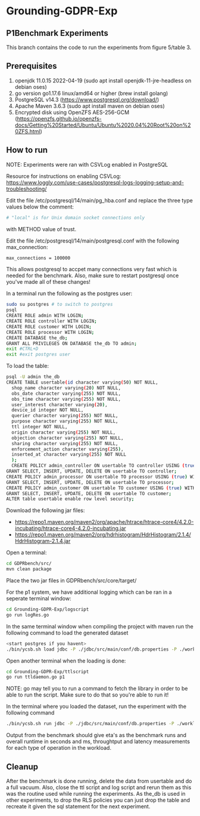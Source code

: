 # Grounding-GDPR-Exp

## P1Benchmark Experiments
This branch contains the code to run the experiments from figure 5/table 3. 

## Prerequisites
1. openjdk 11.0.15 2022-04-19 (sudo apt install openjdk-11-jre-headless on debian oses)
2. go version go1.17.6 linux/amd64 or higher (brew install golang)
3. PostgreSQL v14.3 (https://www.postgresql.org/download/)
4. Apache Maven 3.6.3 (sudo apt install maven on debian oses)
5. Encrypted disk using OpenZFS AES-256-GCM (https://openzfs.github.io/openzfs-docs/Getting%20Started/Ubuntu/Ubuntu%2020.04%20Root%20on%20ZFS.html)

## How to run
NOTE: Experiments were ran with CSVLog enabled in PostgreSQL

Resource for instructions on enabling CSVLog:
https://www.loggly.com/use-cases/postgresql-logs-logging-setup-and-troubleshooting/

Edit the file /etc/postgresql/14/main/pg_hba.conf and replace the three type values below the comment:
```bash 
# "local" is for Unix domain socket connections only
``` 
 with METHOD value of trust.

Edit the file /etc/postgresql/14/main/postgresql.conf with the following max_connection:
```bash
max_connections = 100000
```
This allows postgresql to accpet many connections very fast which is needed for the benchmark. Also, make sure to restart postgresql once you've made all of these changes!

In a terminal run the following as the postgres user:
```bash
sudo su postgres # to switch to postgres
psql
CREATE ROLE admin WITH LOGIN;
CREATE ROLE controller WITH LOGIN;
CREATE ROLE customer WITH LOGIN;
CREATE ROLE processor WITH LOGIN;
CREATE DATABASE the_db;
GRANT ALL PRIVILEGES ON DATABASE the_db TO admin;
exit #CTRL+D
exit #exit postgres user
```

To load the table:
```bash
psql -U admin the_db
CREATE TABLE usertable(id character varying(50) NOT NULL,
  shop_name character varying(20) NOT NULL,
  obs_date character varying(255) NOT NULL,
  obs_time character varying(255) NOT NULL,
  user_interest character varying(20),
  device_id integer NOT NULL,
  querier character varying(255) NOT NULL,
  purpose character varying(255) NOT NULL,
  ttl integer NOT NULL,
  origin character varying(255) NOT NULL,
  objection character varying(255) NOT NULL,
  sharing character varying(255) NOT NULL,
  enforcement_action character varying(255),
  inserted_at character varying(255) NOT NULL
  );
  CREATE POLICY admin_controller ON usertable TO controller USING (true) WITH CHECK (true);
GRANT SELECT, INSERT, UPDATE, DELETE ON usertable TO controller;
CREATE POLICY admin_processor ON usertable TO processor USING (true) WITH CHECK (true);
GRANT SELECT, INSERT, UPDATE, DELETE ON usertable TO processor;
CREATE POLICY admin_customer ON usertable TO customer USING (true) WITH CHECK (true);
GRANT SELECT, INSERT, UPDATE, DELETE ON usertable TO customer;
ALTER table usertable enable row level security;
```

Download the following jar files:
- https://repo1.maven.org/maven2/org/apache/htrace/htrace-core4/4.2.0-incubating/htrace-core4-4.2.0-incubating.jar
- https://repo1.maven.org/maven2/org/hdrhistogram/HdrHistogram/2.1.4/HdrHistogram-2.1.4.jar 

Open a terminal:
```bash
cd GDPRbench/src/
mvn clean package
```
Place the two jar files in GDPRbench/src/core/target/

For the p1 system, we have additional logging which can be ran in a seperate terminal window:
```bash
cd Grounding-GDPR-Exp/logscript
go run logRes.go
```

In the same terminal window when compiling the project with maven run the following command to load the generated dataset
```bash
<start postgres if you havent>
./bin/ycsb.sh load jdbc -P ./jdbc/src/main/conf/db.properties -P ./workloads/{controller workload from workload directory} -s
```

Open another terminal when the loading is done:
```bash
cd Grounding-GDPR-Exp/ttlscript
go run ttldaemon.go p1
```

NOTE: go may tell you to run a command to fetch the library in order to be able to run the script. Make sure to do that so you're able to run it!

In the terminal where you loaded the dataset, run the experiment with the following command

```bash
./bin/ycsb.sh run jdbc -P ./jdbc/src/main/conf/db.properties -P ./workloads/{workload from workload directory} -s
```

Output from the benchmark should give eta's as the benchmark runs and overall runtime in seconds and ms, throughtput and latency measurements for each type of operation in the workload.

## Cleanup
After the benchmark is done running, delete the data from usertable and do a full vacuum. Also, close the ttl script and log script and rerun them as this was the routine used while running the experiments. As the_db is used in other experiments, to drop the RLS policies you can just drop the table and recreate it given the sql statement for the next experiment.